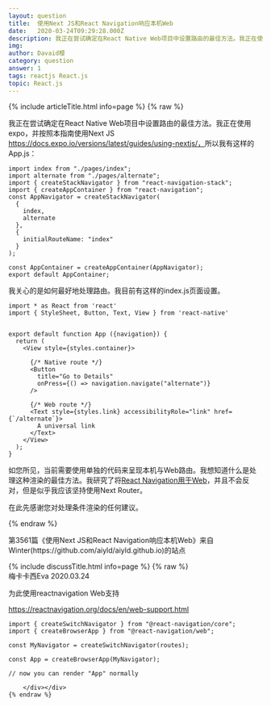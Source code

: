 ```yaml
---
layout: question
title:  使用Next JS和React Navigation响应本机Web
date:   2020-03-24T09:29:28.000Z
description: 我正在尝试确定在React Native Web项目中设置路由的最佳方法。我正在使用expo，并按照本指南使用Next JS https //docs.e...
img: 
author: Davaid樱
category: question
answer: 1
tags: reactjs React.js
topic: React.js
---
```

<div class="article-root">
  <div class="article">
    {% include articleTitle.html info=page %}
    {% raw %}
    <div class="article-content"><p><font style="vertical-align: inherit;"><font style="vertical-align: inherit;">我正在尝试确定在React Native Web项目中设置路由的最佳方法。</font><font style="vertical-align: inherit;">我正在使用expo，并按照本指南使用Next JS </font></font><a href="https://docs.expo.io/versions/latest/guides/using-nextjs/" rel="nofollow noreferrer"><font style="vertical-align: inherit;"><font style="vertical-align: inherit;">https://docs.expo.io/versions/latest/guides/using-nextjs/，</font></font></a><font style="vertical-align: inherit;"><font style="vertical-align: inherit;">所以我有这样的App.js：</font></font></p>

<pre><code>import index from "./pages/index";<font></font>
import alternate from "./pages/alternate";<font></font>
import { createStackNavigator } from "react-navigation-stack";<font></font>
import { createAppContainer } from "react-navigation";<font></font>
const AppNavigator = createStackNavigator(<font></font>
  {<font></font>
    index,<font></font>
    alternate<font></font>
  },<font></font>
  {<font></font>
    initialRouteName: "index"<font></font>
  }<font></font>
);<font></font>
<font></font>
const AppContainer = createAppContainer(AppNavigator);<font></font>
export default AppContainer;<font></font>
</code></pre>

<p><font style="vertical-align: inherit;"><font style="vertical-align: inherit;">我关心的是如何最好地处理路由。</font><font style="vertical-align: inherit;">我目前有这样的index.js页面设置。</font></font></p>

<pre><code>import * as React from 'react'<font></font>
import { StyleSheet, Button, Text, View } from 'react-native'<font></font>
<font></font>
<font></font>
export default function App ({navigation}) {<font></font>
  return (<font></font>
    &lt;View style={styles.container}&gt;<font></font>
<font></font>
      {/* Native route */}<font></font>
      &lt;Button<font></font>
        title="Go to Details"<font></font>
        onPress={() =&gt; navigation.navigate("alternate")}<font></font>
      /&gt;<font></font>
<font></font>
      {/* Web route */}<font></font>
      &lt;Text style={styles.link} accessibilityRole="link" href={`/alternate`}&gt;<font></font>
        A universal link<font></font>
      &lt;/Text&gt;<font></font>
    &lt;/View&gt;<font></font>
  );<font></font>
}<font></font>
</code></pre>

<p><font style="vertical-align: inherit;"><font style="vertical-align: inherit;">如您所见，当前需要使用单独的代码来呈现本机与Web路由。</font><font style="vertical-align: inherit;">我想知道什么是处理这种渲染的最佳方法。</font><font style="vertical-align: inherit;">我研究了将</font></font><a href="https://reactnavigation.org/docs/en/web-support.html" rel="nofollow noreferrer"><font style="vertical-align: inherit;"><font style="vertical-align: inherit;">React Navigation用于Web</font></font></a><font style="vertical-align: inherit;"><font style="vertical-align: inherit;">，并且不会反对，但是似乎我应该坚持使用Next Router。</font></font></p>

<p><font style="vertical-align: inherit;"><font style="vertical-align: inherit;">在此先感谢您对处理条件渲染的任何建议。</font></font></p></div>
    {% endraw %}
  </div>
  <p class="winter_mark">第3561篇《使用Next JS和React Navigation响应本机Web》来自Winter(https://github.com/aiyld/aiyld.github.io)的站点</p>
  <div class="discuss-wrapper">
    {% include discussTitle.html info=page %}
    {% raw %}
    <div class="discuss-item">
        <div class="discuss-parent">
          <div class="discuss-meta">
            <span class="discuss-user">梅卡卡西Eva</span>
            <span class="discuss-time">2020.03.24</span>
          </div>
          <div class="discuss-comment"><p><font style="vertical-align: inherit;"><font style="vertical-align: inherit;">为此使用reactnavigation Web支持</font></font></p>

<p><a href="https://reactnavigation.org/docs/en/web-support.html" rel="nofollow noreferrer"><font style="vertical-align: inherit;"><font style="vertical-align: inherit;">https://reactnavigation.org/docs/en/web-support.html</font></font></a></p>

<pre><code>import { createSwitchNavigator } from "@react-navigation/core";<font></font>
import { createBrowserApp } from "@react-navigation/web";<font></font>
<font></font>
const MyNavigator = createSwitchNavigator(routes);<font></font>
<font></font>
const App = createBrowserApp(MyNavigator);<font></font>
<font></font>
// now you can render "App" normally<font></font>
</code></pre></div>
        </div></div>
    {% endraw %}
  </div>
<div>
